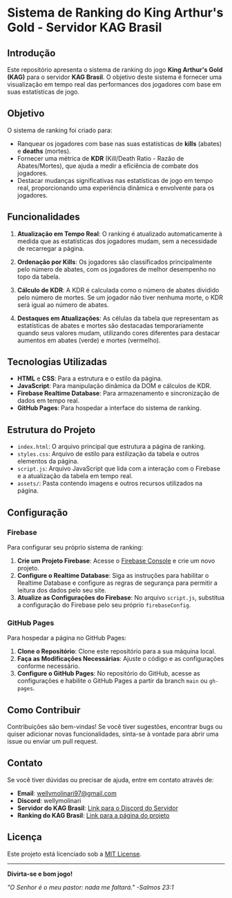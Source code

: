# Sistema de Ranking do King Arthur's Gold - Servidor KAG Brasil

## Introdução

Este repositório apresenta o sistema de ranking do jogo **King Arthur's Gold (KAG)** para o servidor **KAG Brasil**. O objetivo deste sistema é fornecer uma visualização em tempo real das performances dos jogadores com base em suas estatísticas de jogo.

## Objetivo

O sistema de ranking foi criado para:
- Ranquear os jogadores com base nas suas estatísticas de **kills** (abates) e **deaths** (mortes).
- Fornecer uma métrica de **KDR** (Kill/Death Ratio - Razão de Abates/Mortes), que ajuda a medir a eficiência de combate dos jogadores.
- Destacar mudanças significativas nas estatísticas de jogo em tempo real, proporcionando uma experiência dinâmica e envolvente para os jogadores.

## Funcionalidades

1. **Atualização em Tempo Real**: O ranking é atualizado automaticamente à medida que as estatísticas dos jogadores mudam, sem a necessidade de recarregar a página.
   
2. **Ordenação por Kills**: Os jogadores são classificados principalmente pelo número de abates, com os jogadores de melhor desempenho no topo da tabela.

3. **Cálculo de KDR**: A KDR é calculada como o número de abates dividido pelo número de mortes. Se um jogador não tiver nenhuma morte, o KDR será igual ao número de abates.

4. **Destaques em Atualizações**: As células da tabela que representam as estatísticas de abates e mortes são destacadas temporariamente quando seus valores mudam, utilizando cores diferentes para destacar aumentos em abates (verde) e mortes (vermelho).

## Tecnologias Utilizadas

- **HTML** e **CSS**: Para a estrutura e o estilo da página.
- **JavaScript**: Para manipulação dinâmica da DOM e cálculos de KDR.
- **Firebase Realtime Database**: Para armazenamento e sincronização de dados em tempo real.
- **GitHub Pages**: Para hospedar a interface do sistema de ranking.

## Estrutura do Projeto

- `index.html`: O arquivo principal que estrutura a página de ranking.
- `styles.css`: Arquivo de estilo para estilização da tabela e outros elementos da página.
- `script.js`: Arquivo JavaScript que lida com a interação com o Firebase e a atualização da tabela em tempo real.
- `assets/`: Pasta contendo imagens e outros recursos utilizados na página.

## Configuração

### Firebase

Para configurar seu próprio sistema de ranking:

1. **Crie um Projeto Firebase**: Acesse o [Firebase Console](https://console.firebase.google.com/) e crie um novo projeto.
2. **Configure o Realtime Database**: Siga as instruções para habilitar o Realtime Database e configure as regras de segurança para permitir a leitura dos dados pelo seu site.
3. **Atualize as Configurações do Firebase**: No arquivo `script.js`, substitua a configuração do Firebase pelo seu próprio `firebaseConfig`.

### GitHub Pages

Para hospedar a página no GitHub Pages:

1. **Clone o Repositório**: Clone este repositório para a sua máquina local.
2. **Faça as Modificações Necessárias**: Ajuste o código e as configurações conforme necessário.
3. **Configure o GitHub Pages**: No repositório do GitHub, acesse as configurações e habilite o GitHub Pages a partir da branch `main` ou `gh-pages`.

## Como Contribuir

Contribuições são bem-vindas! Se você tiver sugestões, encontrar bugs ou quiser adicionar novas funcionalidades, sinta-se à vontade para abrir uma issue ou enviar um pull request.

## Contato

Se você tiver dúvidas ou precisar de ajuda, entre em contato através de:

- **Email**: wellymolinari97@gmail.com
- **Discord**: wellymolinari
- **Servidor do KAG Brasil**: [Link para o Discord do Servidor](https://discord.gg/54gPhJdUVe)
- **Ranking do KAG Brasil**: [Link para a página do projeto](https://wellyngtonmolinari.github.io/KagBRASILRanking/)
  
## Licença

Este projeto está licenciado sob a [MIT License](LICENSE).

---

**Divirta-se e bom jogo!**

<i>"O Senhor é o meu pastor: nada me faltará." -Salmos 23:1</i>
